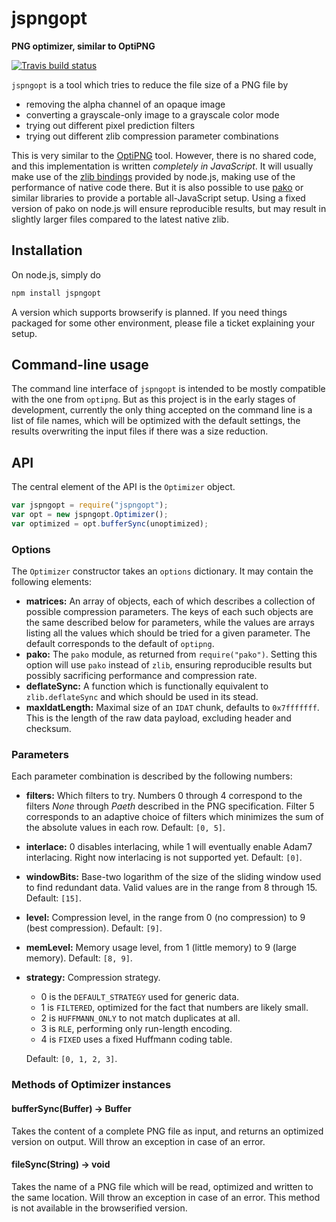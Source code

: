 # jspngopt

**PNG optimizer, similar to OptiPNG**

[![Travis build status](https://api.travis-ci.org/gagern/jspngopt.svg?branch=master)](https://travis-ci.org/gagern/jspngopt)

`jspngopt` is a tool which tries to reduce the file size of a PNG file by

* removing the alpha channel of an opaque image
* converting a grayscale-only image to a grayscale color mode
* trying out different pixel prediction filters
* trying out different zlib compression parameter combinations

This is very similar to the [OptiPNG](http://optipng.sourceforge.net/) tool.
However, there is no shared code, and this implementation is written
*completely in JavaScript*. It will usually make use of the
[zlib bindings](https://nodejs.org/api/zlib.html) provided by node.js,
making use of the performance of native code there.
But it is also possible to use [pako](http://nodeca.github.io/pako/)
or similar libraries to provide a portable all-JavaScript setup.
Using a fixed version of pako on node.js will ensure reproducible results,
but may result in slightly larger files compared to the latest native zlib.

## Installation

On node.js, simply do

```sh
npm install jspngopt
```

A version which supports browserify is planned.
If you need things packaged for some other environment,
please file a ticket explaining your setup.

## Command-line usage

The command line interface of `jspngopt` is intended to be
mostly compatible with the one from `optipng`.
But as this project is in the early stages of development,
currently the only thing accepted on the command line is a list of file names,
which will be optimized with the default settings,
the results overwriting the input files if there was a size reduction.

## API

The central element of the API is the `Optimizer` object.

```js
var jspngopt = require("jspngopt");
var opt = new jspngopt.Optimizer();
var optimized = opt.bufferSync(unoptimized);
```

### Options

The `Optimizer` constructor takes an `options` dictionary.
It may contain the following elements:

* **matrices:** An array of objects, each of which describes a collection of
  possible compression parameters. The keys of each such objects are the same
  described below for parameters, while the values are arrays listing all the
  values which should be tried for a given parameter. The default corresponds
  to the default of `optipng`.
* **pako:** The `pako` module, as returned from `require("pako")`.
  Setting this option will use `pako` instead of `zlib`,
  ensuring reproducible results but possibly sacrificing performance
  and compression rate.
* **deflateSync:** A function which is functionally equivalent
  to `zlib.deflateSync` and which should be used in its stead.
* **maxIdatLength:** Maximal size of an `IDAT` chunk, defaults to `0x7fffffff`.
  This is the length of the raw data payload, excluding header and checksum.

### Parameters

Each parameter combination is described by the following numbers:

* **filters:** Which filters to try. Numbers 0 through 4 correspond to the
  filters *None* through *Paeth* described in the PNG specification.
  Filter 5 corresponds to an adaptive choice of filters which minimizes
  the sum of the absolute values in each row.
  Default: `[0, 5]`.
* **interlace:** 0 disables interlacing, while 1 will eventually enable
  Adam7 interlacing. Right now interlacing is not supported yet.
  Default: `[0]`.
* **windowBits:** Base-two logarithm of the size of the sliding window
  used to find redundant data.
  Valid values are in the range from 8 through 15.
  Default: `[15]`.
* **level:** Compression level, in the range from 0 (no compression)
  to 9 (best compression).
  Default: `[9]`.
* **memLevel:** Memory usage level, from 1 (little memory) to 9 (large memory).
  Default: `[8, 9]`.
* **strategy:** Compression strategy.
  * 0 is the `DEFAULT_STRATEGY` used for generic data.
  * 1 is `FILTERED`, optimized for the fact that numbers are likely small.
  * 2 is `HUFFMANN_ONLY` to not match duplicates at all.
  * 3 is `RLE`, performing only run-length encoding.
  * 4 is `FIXED` uses a fixed Huffmann coding table.

  Default: `[0, 1, 2, 3]`.

### Methods of Optimizer instances

#### bufferSync(Buffer) → Buffer

Takes the content of a complete PNG file as input,
and returns an optimized version on output.
Will throw an exception in case of an error.

#### fileSync(String) → void

Takes the name of a PNG file which will be read,
optimized and written to the same location.
Will throw an exception in case of an error.
This method is not available in the browserified version.
